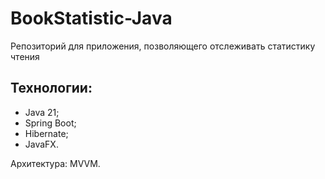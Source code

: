 # BookStatistic-Java
Репозиторий для приложения, позволяющего отслеживать статистику чтения

## Технологии:
- Java 21;
- Spring Boot;
- Hibernate;
- JavaFX.

Архитектура: MVVM.
